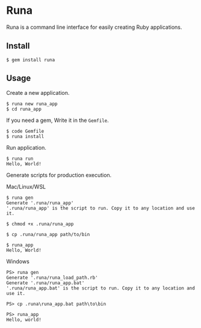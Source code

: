# Runa

Runa is a command line interface for easily creating Ruby applications.

## Install

```
$ gem install runa
```

## Usage

Create a new application.

```
$ runa new runa_app
$ cd runa_app
```

If you need a gem, Write it in the `Gemfile`.  

```
$ code Gemfile
$ runa install
```

Run application.

```
$ runa run
Hello, World!
```

Generate scripts for production execution.

Mac/Linux/WSL

```
$ runa gen
Generate '.runa/runa_app'
'.runa/runa_app' is the script to run. Copy it to any location and use it.

$ chmod +x .runa/runa_app

$ cp .runa/runa_app path/to/bin

$ runa_app
Hello, World!
```

Windows

```
PS> runa gen
Generate '.runa/runa_load_path.rb'
Generate '.runa/runa_app.bat'
'.runa/runa_app.bat' is the script to run. Copy it to any location and use it.

PS> cp .runa\runa_app.bat path\to\bin

PS> runa_app
Hello, world!
```


